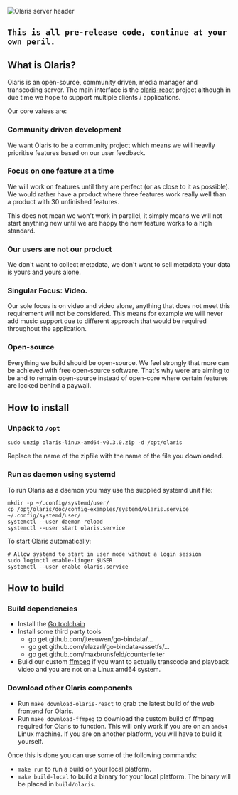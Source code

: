 ![Olaris server header](https://i.imgur.com/ewz5TAN.png)

## `This is all pre-release code, continue at your own peril.`

## What is Olaris?

Olaris is an open-source, community driven, media manager and transcoding server. The main interface is the [olaris-react](https://gitlab.com/olaris/olaris-react) project although in due time we hope to support multiple clients / applications.

Our core values are:

### Community driven development
We want Olaris to be a community project which means we will heavily prioritise features based on our user feedback.

### Focus on one feature at a time
We will work on features until they are perfect (or as close to it as possible). We would rather have a product where three features work really well than a product with 30 unfinished features.

This does not mean we won't work in parallel, it simply means we will not start anything new until we are happy the new feature works to a high standard.

### Our users are not our product
We don't want to collect metadata, we don't want to sell metadata your data is yours and yours alone.

### Singular Focus: Video.
Our sole focus is on video and video alone, anything that does not meet this requirement will not be considered. This means for example we will never add music support due to different approach that would be required throughout the application. 

### Open-source
Everything we build should be open-source. We feel strongly that more can be achieved with free open-source software. That's why were are aiming to be and to remain open-source instead of open-core where certain features are locked behind a paywall.

## How to install

### Unpack to `/opt`

    sudo unzip olaris-linux-amd64-v0.3.0.zip -d /opt/olaris

Replace the name of the zipfile with the name of the file you downloaded.

### Run as daemon using systemd

To run Olaris as a daemon you may use the supplied systemd unit file:

    mkdir -p ~/.config/systemd/user/
    cp /opt/olaris/doc/config-examples/systemd/olaris.service ~/.config/systemd/user/
    systemctl --user daemon-reload
    systemctl --user start olaris.service

To start Olaris automatically:

    # Allow systemd to start in user mode without a login session
    sudo loginctl enable-linger $USER
    systemctl --user enable olaris.service

## How to build

### Build dependencies
  * Install the [Go toolchain](https://golang.org)
  * Install some third party tools
	  * go get github.com/jteeuwen/go-bindata/...
	  * go get github.com/elazarl/go-bindata-assetfs/...
	  * go get github.com/maxbrunsfeld/counterfeiter
  * Build our custom [ffmpeg](https://gitlab.com/olaris/ffmpeg) if you want to actually transcode and playback video and you are not on a Linux amd64 system.

### Download other Olaris components

  * Run `make download-olaris-react` to grab the latest build of the web frontend for Olaris.
  * Run `make download-ffmpeg` to download the custom build of ffmpeg required for Olaris to function. This will only work if you are on an `amd64` Linux machine. If you are on another platform, you will have to build it yourself.

  Once this is done you can use some of the following commands:

  * `make run` to run a build on your local platform.
  * `make build-local` to build a binary for your local platform. The binary will be placed in `build/olaris`.
